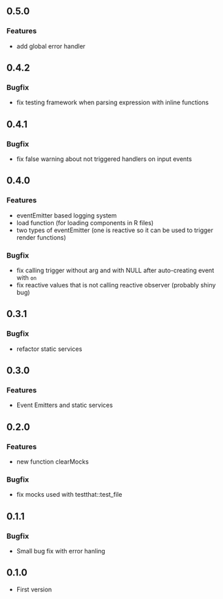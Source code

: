 ## 0.5.0
### Features
* add global error handler

## 0.4.2
### Bugfix
* fix testing framework when parsing expression with inline functions

## 0.4.1
### Bugfix
* fix false warning about not triggered handlers on input events

## 0.4.0
### Features
* eventEmitter based logging system
* load function (for loading components in R files)
* two types of eventEmitter (one is reactive so it can be used to trigger render functions)
### Bugfix
* fix calling trigger without arg and with NULL after auto-creating event with `on`
* fix reactive values that is not calling reactive observer (probably shiny bug)

## 0.3.1
### Bugfix
* refactor static services

## 0.3.0
### Features
* Event Emitters and static services

## 0.2.0
### Features
* new function clearMocks
### Bugfix
* fix mocks used with testthat::test_file

## 0.1.1
### Bugfix
* Small bug fix with error hanling

## 0.1.0
* First version
